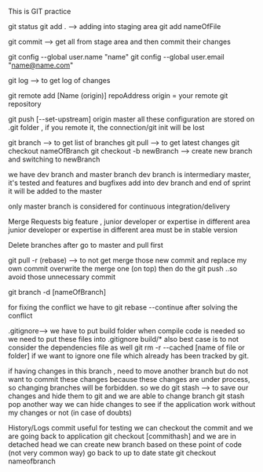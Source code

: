 This is GIT practice 

git status 
git add . --> adding into staging area
git add nameOfFile

git commit --> get all from stage area and then commit their changes

git config --global user.name "name"
git config --global user.email "name@name.com"

git log --> to get log of changes

git remote add [Name (origin)] repoAddress
origin = your remote git repository 

git push [--set-upstream] origin master
all these configuration are stored on .git folder , if you remote it, the connection/git init will be lost

git branch --> to get list of branches
git pull --> to get latest changes
git checkout nameOfBranch
git checkout -b newBranch --> create new branch and switching to newBranch 

we have dev branch and master branch 
dev branch is intermediary master, it's tested and features and bugfixes add into dev branch and end of sprint it will be added to the master

only master branch is considered for continuous integration/delivery 

Merge Requests
big feature , junior developer or expertise in different area 
junior developer or expertise in different area 
must be in stable version


Delete branches after go to master and pull first

git pull -r (rebase) --> to not get merge those new commit and replace my own commit overwrite the merge one (on top)
then do the git push ..so avoid those unnecessary commit

git branch -d [nameOfBranch]

for fixing the conflict we have to git rebase --continue after solving the conflict

.gitignore--> we have to put build folder when compile code is needed so we need to put these files into .gitignore 
build/*
also best case is to not consider the dependencies file as well 
git rm -r --cached [name of file or folder] if we want to ignore one file which already has been tracked by git.

if having changes in this branch , need to move another branch but do not want to commit these changes because these changes are under process, so changing branches will be forbidden.
so we do 
git stash --> to save our changes and hide them to git and we are able to change branch 
git stash pop
another way we can hide changes to see if the application work without my changes or not (in case of doubts)

History/Logs commit 
useful for testing 
we can checkout the commit and we are going back to application 
git checkout [commithash] and we are in detached head
we can create new branch based on these point of code (not very common way)
go back to up to date state 
git checkout nameofbranch 


